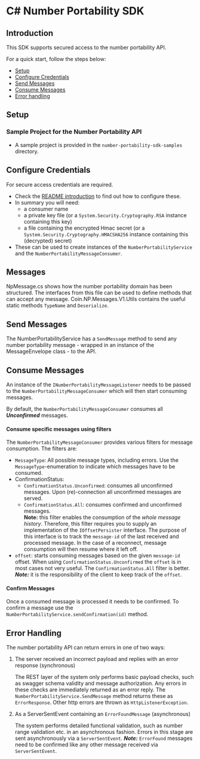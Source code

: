 # C# Number Portability SDK

## Introduction

This SDK supports secured access to the number portability API.

For a quick start, follow the steps below:
* [Setup](#setup)
* [Configure Credentials](#configure-credentials)
* [Send Messages](#send-messages)
* [Consume Messages](#consume-messages)
* [Error handling](#error-handling)


## Setup

### Sample Project for the Number Portability API
- A sample project is provided in the `number-portability-sdk-samples` directory.

## Configure Credentials

For secure access credentials are required.
- Check the [README introduction](../README.md#introduction) to find out how to configure these.
- In summary you will need:
    - a consumer name
    - a private key file (or a `System.Security.Cryptography.RSA` instance containing this key)
    - a file containing the encrypted Hmac secret
    (or a `System.Security.Cryptography.HMACSHA256` instance containing this (decrypted) secret)
- These can be used to create instances of the `NumberPortabilityService` and  the `NumberPortabilityMessageConsumer`.

## Messages

NpMessage.cs shows how the number portability domain has been structured.
The interfaces from this file can be used to define methods that can accept any message.
Coin.NP.Messages.V1.Utils contains the useful static methods `TypeName` and `Deserialize`.

## Send Messages

The NumberPortabilityService has a `SendMessage` method to send any number portability message - wrapped in an instance of the MessageEnvelope class -
to the API.

## Consume Messages

An instance of the `INumberPortabilityMessageListener` needs to be passed to the `NumberPortabilityMessageConsumer` which will then start consuming messages.

By default, the `NumberPortabilityMessageConsumer` consumes all ***Unconfirmed*** messages. 


#### Consume specific messages using filters
The `NumberPortabilityMessageConsumer` provides various filters for message consumption. The filters are:
- `MessageType`: All possible message types, including errors. Use the `MessageType`-enumeration to indicate which messages have to be consumed.
- ConfirmationStatus: 
    - `ConfirmationStatus.Unconfirmed`: consumes all unconfirmed messages. Upon (re)-connection all unconfirmed messages are served.
    - `ConfirmationStatus.All`: consumes confirmed and unconfirmed messages.  
    **Note:** this filter enables the consumption of the *whole message history*.
    Therefore, this filter requires you to supply an implementation of the `IOffsetPersister` interface.
    The purpose of this interface is to track the `message-id` of the last received and processed message.
    In the case of a reconnect, message consumption will then resume where it left off.
- `offset`: starts consuming messages based on the given `message-id` offset.
When using `ConfirmationStatus.Unconfirmed` the `offset` is in most cases not very useful. The `ConfirmationStatus.All` filter is better.
***Note:*** it is the responsibility of the client to keep track of the `offset`.

#### Confirm Messages
Once a consumed message is processed it needs to be confirmed.
To confirm a message use the `NumberPortabilityService.sendConfirmation(id)` method.


## Error Handling

The number portability API can return errors in one of two ways:

1. The server received an incorrect payload and replies with an error response (synchronous)

    The REST layer of the system only performs basic payload checks, such as swagger schema validity and message authorization.
    Any errors in these checks are immediately returned as an error reply.
    The `NumberPortabilityService.SendMessage` method returns these as `ErrorResponse`.
    Other http errors are thrown as `HttpListenerException`.
    
2. As a ServerSentEvent containing an `ErrorFoundMessage` (asynchronous)

    The system performs detailed functional validation, such as number range validation etc. in an asynchronous fashion.
    Errors in this stage are sent asynchronously via a `ServerSentEvent`.
    ***Note:*** `ErrorFound` messages need to be confirmed like any other message received via `ServerSentEvent`.